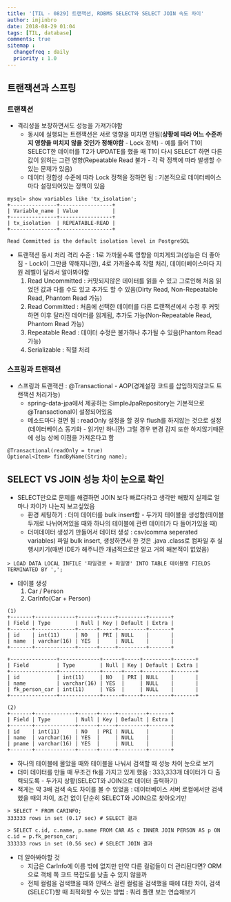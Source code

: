 ```yaml
---
title: '[TIL - 0829] 트랜잭션, RDBMS SELECT와 SELECT JOIN 속도 차이'
author: imjinbro
date: 2018-08-29 01:04
tags: [TIL, database]
comments: true
sitemap :
  changefreq : daily
  priority : 1.0
---
```


## 트랜잭션과 스프링
### 트랜잭션
* 격리성을 보장하면서도 성능을 가져가야함
  * 동시에 실행되는 트랜잭션은 서로 영향을 미치면 안됨(**상황에 따라 어느 수준까지 영향을 미치지 않을 것인가 정해야함** - Lock 정책) - 예를 들어 T1이 SELECT한 데이터를 T2가 UPDATE를 했을 때 T1이 다시 SELECT 하면 다른 값이 읽히는 그런 영향(Repeatable Read 불가 - 각 락 정책에 따라 발생할 수 있는 문제가 있음)
  * 데이터 정합성 수준에 따라 Lock 정책을 정하면 됨 : 기본적으로 데이터베이스마다 설정되어있는 정책이 있음
  
~~~
mysql> show variables like 'tx_isolation';
+---------------+-----------------+
| Variable_name | Value           |
+---------------+-----------------+
| tx_isolation  | REPEATABLE-READ |
+---------------+-----------------+

Read Committed is the default isolation level in PostgreSQL
~~~

* 트랜잭션 동시 처리 격리 수준 : 1로 가까울수록 영향을 미치게되고(성능은 더 좋아짐 - Lock이 그만큼 약해지니깐), 4로 가까울수록 직렬 처리, 데이터베이스마다 지원 레벨이 달라서 알아봐야함
  1. Read Uncommitted : 커밋되지않은 데이터를 읽을 수 있고 그로인해 처음 읽었던 값과 다를 수도 있고 추가도 할 수 있음(Dirty Read, Non-Repeatable Read, Phantom Read 가능)
  2. Read Committed : 처음에 선택한 데이터를 다른 트랜잭션에서 수정 후 커밋하면 이후 달라진 데이터를 읽게됨, 추가도 가능(Non-Repeatable Read, Phantom Read 가능)
  3. Repeatable Read : 데이터 수정은 불가하나 추가될 수 있음(Phantom Read 가능)
  4. Serializable : 직렬 처리
  
### 스프링과 트랜잭션
* 스프링과 트랜잭션 : @Transactional - AOP(경계설정 코드를 삽입하지않고도 트랜잭션 처리가능)
  * spring-data-jpa에서 제공하는 SimpleJpaRepository는 기본적으로 @Transactional이 설정되어있음
  * 메소드마다 걸면 됨 : readOnly 설정을 할 경우 flush를 하지않는 것으로 설정(데이터베이스 동기화 - 읽기만 하니깐) 그럴 경우 변경 감지 또한 하지않기때문에 성능 상에 이점을 가져온다고 함

~~~
@Transactional(readOnly = true)
Optional<Item> findByName(String name);
~~~
  
## SELECT VS JOIN 성능 차이 눈으로 확인
* SELECT만으로 문제를 해결하면 JOIN 보다 빠르다라고 생각만 해봤지 실제로 얼마나 차이가 나는지 보고싶었음
  * 환경 세팅하기 : 더미 데이터를 bulk insert함 - 두가지 테이블을 생성함(테이블 두개로 나뉘어져있을 때와 하나의 테이블에 관련 데이터가 다 들어가있을 때)
  * 더미데이터 생성기 만들어서 데이터 생성 : csv(comma seperated variables) 파일 bulk insert, 생성하면서 한 것은 .java .class로 컴파일 후 실행시키기(매번 IDE가 해주니깐 개념적으로만 알고 거의 해본적이 없었음)

~~~
> LOAD DATA LOCAL INFILE '파일경로 + 파일명' INTO TABLE 테이블명 FIELDS TERMINATED BY ',';
~~~

 * 테이블 생성 
   1. Car / Person
   2. CarInfo(Car + Person) 

 ~~~
 (1)
+-------+-------------+------+-----+---------+-------+
| Field | Type        | Null | Key | Default | Extra |
+-------+-------------+------+-----+---------+-------+
| id    | int(11)     | NO   | PRI | NULL    |       |
| name  | varchar(16) | YES  |     | NULL    |       |
+-------+-------------+------+-----+---------+-------+

+---------------+-------------+------+-----+---------+-------+
| Field         | Type        | Null | Key | Default | Extra |
+---------------+-------------+------+-----+---------+-------+
| id            | int(11)     | NO   | PRI | NULL    |       |
| name          | varchar(16) | YES  |     | NULL    |       |
| fk_person_car | int(11)     | YES  |     | NULL    |       |
+---------------+-------------+------+-----+---------+-------+

(2)
+-------+-------------+------+-----+---------+-------+
| Field | Type        | Null | Key | Default | Extra |
+-------+-------------+------+-----+---------+-------+
| id    | int(11)     | NO   | PRI | NULL    |       |
| name  | varchar(16) | YES  |     | NULL    |       |
| pname | varchar(16) | YES  |     | NULL    |       |
+-------+-------------+------+-----+---------+-------+
 ~~~ 
  
 * 하나의 테이블에 몰았을 때와 테이블을 나눠서 검색할 때 성능 차이 눈으로 보기
  * 더미 데이터를 만들 때 무조건 fk를 가지고 있게 했음 : 333,333개 데이터가 다 출력되도록 - 두가지 상황(SELECT와 JOIN으로 데이터 출력하기)
  * 적게는 약 3배 검색 속도 차이를 볼 수 있었음 : 데이터베이스 서버 로컬에서만 검색했을 때의 차이, 조건 없이 단순히 SELECT와 JOIN으로 찾아오기만
  
~~~
> SELECT * FROM CARINFO;
333333 rows in set (0.17 sec) # SELECT 결과

> SELECT c.id, c.name, p.name FROM CAR AS c INNER JOIN PERSON AS p ON c.id = p.fk_person_car;
333333 rows in set (0.56 sec) # SELECT JOIN 결과
~~~
  
 * 더 알아봐야할 것
   * 지금은 CarInfo에 이름 밖에 없지만 만약 다른 컬럼들이 더 관리된다면? ORM으로 객체 쪽 코드 복잡도를 낮출 수 있지 않을까
   * 전체 컬럼을 검색했을 때와 인덱스 걸린 컬럼을 검색했을 때에 대한 차이, 검색(SELECT)할 때 최적화할 수 있는 방법 : 쿼리 플랜 보는 연습해보기


